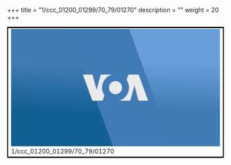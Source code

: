 +++
title = "1/ccc_01200_01299/70_79/01270"
description = ""
weight = 20
+++

<table style="border:2px solid black;max-width:800px;max-height:800px;" 
><tr><td>
<img class="center-fit-jpg"
src="/jpg_/aaa_20190430_NxaOmWaI8sI_01269.jpg">
1/ccc_01200_01299/70_79/01270
</img></td></tr></table>
